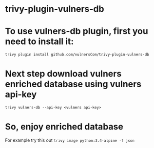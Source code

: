 # trivy-plugin-vulners-db

# To use vulners-db plugin, first you need to install it:
`trivy plugin install github.com/vulnersCom/trivy-plugin-vulners-db`

# Next step download vulners enriched database using vulners api-key
`trivy vulners-db --api-key <vulners api-key>`

# So, enjoy enriched database

For example try this out
`trivy image python:3.4-alpine -f json`